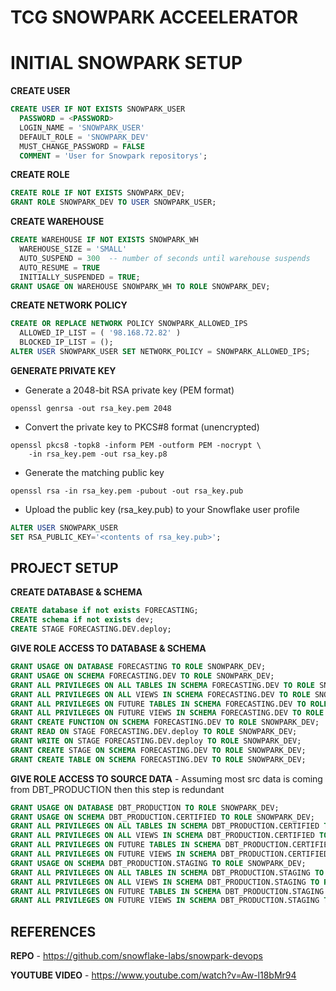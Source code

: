 # TCG SNOWPARK ACCEELERATOR

# INITIAL SNOWPARK SETUP

**CREATE USER**
```sql
CREATE USER IF NOT EXISTS SNOWPARK_USER
  PASSWORD = <PASSWORD>
  LOGIN_NAME = 'SNOWPARK_USER'
  DEFAULT_ROLE = 'SNOWPARK_DEV'
  MUST_CHANGE_PASSWORD = FALSE
  COMMENT = 'User for Snowpark repositorys';
```

**CREATE ROLE**
```sql
CREATE ROLE IF NOT EXISTS SNOWPARK_DEV;
GRANT ROLE SNOWPARK_DEV TO USER SNOWPARK_USER;
```

**CREATE WAREHOUSE**
```sql
CREATE WAREHOUSE IF NOT EXISTS SNOWPARK_WH 
  WAREHOUSE_SIZE = 'SMALL' 
  AUTO_SUSPEND = 300  -- number of seconds until warehouse suspends
  AUTO_RESUME = TRUE
  INITIALLY_SUSPENDED = TRUE;
GRANT USAGE ON WAREHOUSE SNOWPARK_WH TO ROLE SNOWPARK_DEV;
```

**CREATE NETWORK POLICY**
```sql
CREATE OR REPLACE NETWORK POLICY SNOWPARK_ALLOWED_IPS
  ALLOWED_IP_LIST = ( '98.168.72.82' )
  BLOCKED_IP_LIST = ();
ALTER USER SNOWPARK_USER SET NETWORK_POLICY = SNOWPARK_ALLOWED_IPS;
```

**GENERATE PRIVATE KEY**
- Generate a 2048-bit RSA private key (PEM format)
```
openssl genrsa -out rsa_key.pem 2048
```
- Convert the private key to PKCS#8 format (unencrypted)
```
openssl pkcs8 -topk8 -inform PEM -outform PEM -nocrypt \
    -in rsa_key.pem -out rsa_key.p8
```
- Generate the matching public key
```
openssl rsa -in rsa_key.pem -pubout -out rsa_key.pub
```
- Upload the public key (rsa_key.pub) to your Snowflake user profile
```sql
ALTER USER SNOWPARK_USER
SET RSA_PUBLIC_KEY='<contents of rsa_key.pub>';
```

## PROJECT SETUP

**CREATE DATABASE & SCHEMA**
```sql
CREATE database if not exists FORECASTING;
CREATE schema if not exists dev;
CREATE STAGE FORECASTING.DEV.deploy;
```

**GIVE ROLE ACCESS TO DATABASE & SCHEMA**
```sql
GRANT USAGE ON DATABASE FORECASTING TO ROLE SNOWPARK_DEV;
GRANT USAGE ON SCHEMA FORECASTING.DEV TO ROLE SNOWPARK_DEV;
GRANT ALL PRIVILEGES ON ALL TABLES IN SCHEMA FORECASTING.DEV TO ROLE SNOWPARK_DEV;
GRANT ALL PRIVILEGES ON ALL VIEWS IN SCHEMA FORECASTING.DEV TO ROLE SNOWPARK_DEV;
GRANT ALL PRIVILEGES ON FUTURE TABLES IN SCHEMA FORECASTING.DEV TO ROLE SNOWPARK_DEV;
GRANT ALL PRIVILEGES ON FUTURE VIEWS IN SCHEMA FORECASTING.DEV TO ROLE SNOWPARK_DEV;
GRANT CREATE FUNCTION ON SCHEMA FORECASTING.DEV TO ROLE SNOWPARK_DEV;
GRANT READ ON STAGE FORECASTING.DEV.deploy TO ROLE SNOWPARK_DEV;
GRANT WRITE ON STAGE FORECASTING.DEV.deploy TO ROLE SNOWPARK_DEV;
GRANT CREATE STAGE ON SCHEMA FORECASTING.DEV TO ROLE SNOWPARK_DEV;
GRANT CREATE TABLE ON SCHEMA FORECASTING.DEV TO ROLE SNOWPARK_DEV;
```

**GIVE ROLE ACCESS TO SOURCE DATA**
    - Assuming most src data is coming from DBT_PRODUCTION then this step is redundant
```sql
GRANT USAGE ON DATABASE DBT_PRODUCTION TO ROLE SNOWPARK_DEV;
GRANT USAGE ON SCHEMA DBT_PRODUCTION.CERTIFIED TO ROLE SNOWPARK_DEV;
GRANT ALL PRIVILEGES ON ALL TABLES IN SCHEMA DBT_PRODUCTION.CERTIFIED TO ROLE SNOWPARK_DEV;
GRANT ALL PRIVILEGES ON ALL VIEWS IN SCHEMA DBT_PRODUCTION.CERTIFIED TO ROLE SNOWPARK_DEV;
GRANT ALL PRIVILEGES ON FUTURE TABLES IN SCHEMA DBT_PRODUCTION.CERTIFIED TO ROLE SNOWPARK_DEV;
GRANT ALL PRIVILEGES ON FUTURE VIEWS IN SCHEMA DBT_PRODUCTION.CERTIFIED TO ROLE SNOWPARK_DEV;
GRANT USAGE ON SCHEMA DBT_PRODUCTION.STAGING TO ROLE SNOWPARK_DEV;
GRANT ALL PRIVILEGES ON ALL TABLES IN SCHEMA DBT_PRODUCTION.STAGING TO ROLE SNOWPARK_DEV;
GRANT ALL PRIVILEGES ON ALL VIEWS IN SCHEMA DBT_PRODUCTION.STAGING TO ROLE SNOWPARK_DEV;
GRANT ALL PRIVILEGES ON FUTURE TABLES IN SCHEMA DBT_PRODUCTION.STAGING TO ROLE SNOWPARK_DEV;
GRANT ALL PRIVILEGES ON FUTURE VIEWS IN SCHEMA DBT_PRODUCTION.STAGING TO ROLE SNOWPARK_DEV;
```



## REFERENCES

**REPO**
    - https://github.com/snowflake-labs/snowpark-devops

**YOUTUBE VIDEO**
    - https://www.youtube.com/watch?v=Aw-l18bMr94 
